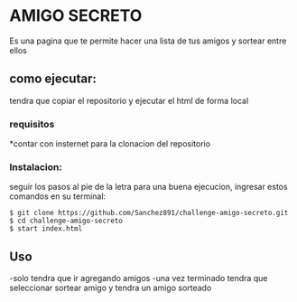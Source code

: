 # AMIGO SECRETO

Es una pagina que te permite hacer una lista de tus amigos y sortear entre ellos 

##  como ejecutar:

tendra que copiar el repositorio y ejecutar el html de forma local

### requisitos

*contar con insternet para la clonacion del repositorio

### Instalacion:

seguir los pasos al pie de la letra para una buena ejecucion, ingresar estos comandos 
en su terminal:

```
$ git clone https://github.com/Sanchez891/challenge-amigo-secreto.git
$ cd challenge-amigo-secreto
$ start index.html
```

## Uso

-solo tendra que ir agregando amigos 
-una vez terminado tendra que seleccionar sortear amigo y tendra un amigo sorteado

